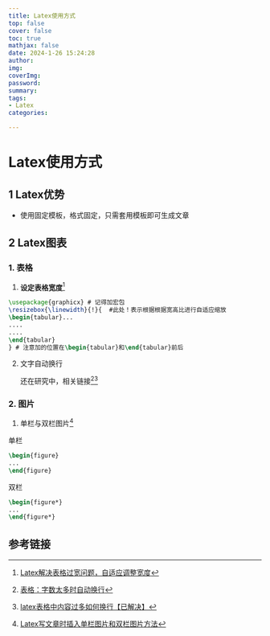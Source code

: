 ```yaml
---
title: Latex使用方式
top: false
cover: false
toc: true
mathjax: false
date: 2024-1-26 15:24:28
author:
img:
coverImg:
password:
summary:
tags:
- Latex
categories:

---
```


# Latex使用方式

##  1 Latex优势

-   使用固定模板，格式固定，只需套用模板即可生成文章

## 2 Latex图表

### 1. 表格

1.   **设定表格宽度**[^1]

```latex
\usepackage{graphicx} # 记得加宏包
\resizebox{\linewidth}{!}{  #此处！表示根据根据宽高比进行自适应缩放
\begin{tabular}...
....
....
\end{tabular}
} # 注意加的位置在\begin{tabular}和\end{tabular}前后
```

2.   文字自动换行

     还在研究中，相关链接[^2][^3]

### 2. 图片

1.   单栏与双栏图片[^4]

单栏

```latex
\begin{figure}
...
\end{figure}
```

双栏

```latex
\begin{figure*}
...
\end{figure*}
```





## 参考链接

[^1]:[Latex解决表格过宽问题，自适应调整宽度](https://zhuanlan.zhihu.com/p/337457317)

[^2]: [表格：字数太多时自动换行](https://blog.csdn.net/weixin_39278265/article/details/105623872)
[^3]: [latex表格中内容过多如何换行【已解决】](https://blog.csdn.net/qq_43604183/article/details/134739083?spm=1001.2101.3001.6650.2&utm_medium=distribute.pc_relevant.none-task-blog-2%7Edefault%7ECTRLIST%7ERate-2-134739083-blog-121678328.235%5Ev43%5Epc_blog_bottom_relevance_base3&depth_1-utm_source=distribute.pc_relevant.none-task-blog-2%7Edefault%7ECTRLIST%7ERate-2-134739083-blog-121678328.235%5Ev43%5Epc_blog_bottom_relevance_base3)
[^4]: [Latex写文章时插入单栏图片和双栏图片方法](https://blog.csdn.net/Time_Memory_cici/article/details/129381838)
